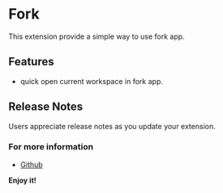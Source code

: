 # Fork

This extension provide a simple way to use fork app.

## Features

- quick open current workspace in fork app.

## Release Notes

Users appreciate release notes as you update your extension.

### For more information

* [Github](https://github.com/imyangyong/vscode-extension-fork/issues)

**Enjoy it!**
